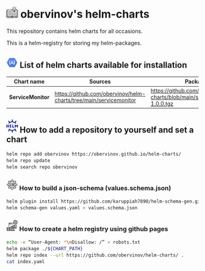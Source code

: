 # <img src="https://github.com/obervinov/content/blob/main/ico/1945958.png" width="30" title="about">  obervinov's helm-charts
This repository contains helm charts for all occasions.

This is a helm-registry for storing my helm-packages.

## <img src="https://github.com/obervinov/content/blob/main/ico/helm_registry.png" width="30" title="helm-packages"> List of helm charts available for installation
| Chart name  | Sources | Package |
| ------------- | ------------------------------- | ------------------------------- |
| **ServiceMonitor**  | https://github.com/obervinov/helm-charts/tree/main/servicemonitor | https://github.com/obervinov/helm-charts/blob/main/servicemonitor-1.0.0.tgz |
## <img src="https://github.com/obervinov/content/blob/main/ico/helm.svg" width="30" title="helm"> How to add a repository to yourself and set a chart
```sh
helm repo add obervinov https://obervinov.github.io/helm-charts/
helm repo update
helm search repo obervinov
```
### <img src="https://github.com/obervinov/content/blob/main/ico/7264022.png" width="30" title="json-schema"> How to build a json-schema (values.schema.json)
```sh
helm plugin install https://github.com/karuppiah7890/helm-schema-gen.git
helm schema-gen values.yaml > values.schema.json
```

### <img src="https://github.com/obervinov/content/blob/main/ico/4072573.png" width="30" title="helm-registry"> How to create a helm registry using github pages
```sh
echo -e “User-Agent: *\nDisallow: /” > robots.txt
helm package ./${CHART_PATH}
helm repo index --url https://github.com/obervinov/helm-charts/ .
cat index.yaml
```
